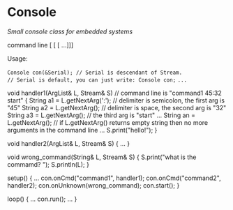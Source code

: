 # Console
*Small console class for embedded systems*

command line 
<command> \[ <arg1>\[ <arg2>\[ ...\]\]\]

Usage:

`Console con(&Serial); // Serial is descendant of Stream.` 
`                      // Serial is default, you can just write: Console con;`
`...`

void handler1(ArgList& L, Stream& S) // command line is "command1 45:32 start"
{
  String a1 = L.getNextArg(':'); // delimiter is semicolon, the first arg is "45"
  String a2 = L.getNextArg(); // delimiter is space, the second arg is "32"
  String a3 = L.getNextArg(); // the third arg is "start"
  ...
  String an = L.getNextArg();
  // if L.getNextArg() returns empty string then no more arguments in the command line
  ...
  S.print("hello!");
}

void handler2(ArgList& L, Stream& S)
{
  ...
}

void wrong_command(String& L, Stream& S)
{
  S.print("what is the commamd? ");
  S.println(L);
}

setup()
{
  ...
  con.onCmd("command1", handler1);
  con.onCmd("command2", handler2);
  con.onUnknown(wrong_command);
  con.start();
}

loop()
{
  ...
  con.run();
  ...
}
